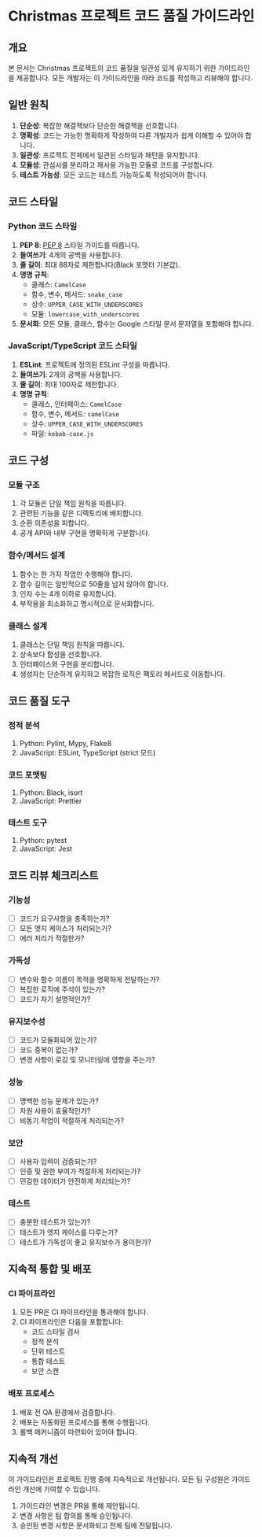 # Christmas 프로젝트 코드 품질 가이드라인

## 개요
본 문서는 Christmas 프로젝트의 코드 품질을 일관성 있게 유지하기 위한 가이드라인을 제공합니다. 모든 개발자는 이 가이드라인을 따라 코드를 작성하고 리뷰해야 합니다.

## 일반 원칙
1. **단순성**: 복잡한 해결책보다 단순한 해결책을 선호합니다.
2. **명확성**: 코드는 가능한 명확하게 작성하여 다른 개발자가 쉽게 이해할 수 있어야 합니다.
3. **일관성**: 프로젝트 전체에서 일관된 스타일과 패턴을 유지합니다.
4. **모듈성**: 관심사를 분리하고 재사용 가능한 모듈로 코드를 구성합니다.
5. **테스트 가능성**: 모든 코드는 테스트 가능하도록 작성되어야 합니다.

## 코드 스타일

### Python 코드 스타일
1. **PEP 8**: [PEP 8](https://pep8.org/) 스타일 가이드를 따릅니다.
2. **들여쓰기**: 4개의 공백을 사용합니다.
3. **줄 길이**: 최대 88자로 제한합니다(Black 포맷터 기본값).
4. **명명 규칙**:
   - 클래스: `CamelCase`
   - 함수, 변수, 메서드: `snake_case`
   - 상수: `UPPER_CASE_WITH_UNDERSCORES`
   - 모듈: `lowercase_with_underscores`
5. **문서화**: 모든 모듈, 클래스, 함수는 Google 스타일 문서 문자열을 포함해야 합니다.

### JavaScript/TypeScript 코드 스타일
1. **ESLint**: 프로젝트에 정의된 ESLint 구성을 따릅니다.
2. **들여쓰기**: 2개의 공백을 사용합니다.
3. **줄 길이**: 최대 100자로 제한합니다.
4. **명명 규칙**:
   - 클래스, 인터페이스: `CamelCase`
   - 함수, 변수, 메서드: `camelCase`
   - 상수: `UPPER_CASE_WITH_UNDERSCORES`
   - 파일: `kebab-case.js`

## 코드 구성

### 모듈 구조
1. 각 모듈은 단일 책임 원칙을 따릅니다.
2. 관련된 기능을 같은 디렉토리에 배치합니다.
3. 순환 의존성을 피합니다.
4. 공개 API와 내부 구현을 명확하게 구분합니다.

### 함수/메서드 설계
1. 함수는 한 가지 작업만 수행해야 합니다.
2. 함수 길이는 일반적으로 50줄을 넘지 않아야 합니다.
3. 인자 수는 4개 이하로 유지합니다.
4. 부작용을 최소화하고 명시적으로 문서화합니다.

### 클래스 설계
1. 클래스는 단일 책임 원칙을 따릅니다.
2. 상속보다 합성을 선호합니다.
3. 인터페이스와 구현을 분리합니다.
4. 생성자는 단순하게 유지하고 복잡한 로직은 팩토리 메서드로 이동합니다.

## 코드 품질 도구

### 정적 분석
1. Python: Pylint, Mypy, Flake8
2. JavaScript: ESLint, TypeScript (strict 모드)

### 코드 포맷팅
1. Python: Black, isort
2. JavaScript: Prettier

### 테스트 도구
1. Python: pytest
2. JavaScript: Jest

## 코드 리뷰 체크리스트

### 기능성
- [ ] 코드가 요구사항을 충족하는가?
- [ ] 모든 엣지 케이스가 처리되는가?
- [ ] 에러 처리가 적절한가?

### 가독성
- [ ] 변수와 함수 이름이 목적을 명확하게 전달하는가?
- [ ] 복잡한 로직에 주석이 있는가?
- [ ] 코드가 자기 설명적인가?

### 유지보수성
- [ ] 코드가 모듈화되어 있는가?
- [ ] 코드 중복이 없는가?
- [ ] 변경 사항이 로깅 및 모니터링에 영향을 주는가?

### 성능
- [ ] 명백한 성능 문제가 있는가?
- [ ] 자원 사용이 효율적인가?
- [ ] 비동기 작업이 적절하게 처리되는가?

### 보안
- [ ] 사용자 입력이 검증되는가?
- [ ] 인증 및 권한 부여가 적절하게 처리되는가?
- [ ] 민감한 데이터가 안전하게 처리되는가?

### 테스트
- [ ] 충분한 테스트가 있는가?
- [ ] 테스트가 엣지 케이스를 다루는가?
- [ ] 테스트가 가독성이 좋고 유지보수가 용이한가?

## 지속적 통합 및 배포

### CI 파이프라인
1. 모든 PR은 CI 파이프라인을 통과해야 합니다.
2. CI 파이프라인은 다음을 포함합니다:
   - 코드 스타일 검사
   - 정적 분석
   - 단위 테스트
   - 통합 테스트
   - 보안 스캔

### 배포 프로세스
1. 배포 전 QA 환경에서 검증합니다.
2. 배포는 자동화된 프로세스를 통해 수행됩니다.
3. 롤백 메커니즘이 마련되어 있어야 합니다.

## 지속적 개선
이 가이드라인은 프로젝트 진행 중에 지속적으로 개선됩니다. 모든 팀 구성원은 가이드라인 개선에 기여할 수 있습니다.

1. 가이드라인 변경은 PR을 통해 제안됩니다.
2. 변경 사항은 팀 합의를 통해 승인됩니다.
3. 승인된 변경 사항은 문서화되고 전체 팀에 전달됩니다. 